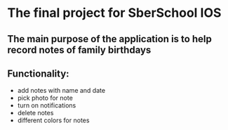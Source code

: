 # The final project for SberSchool IOS

## The main purpose of the application is to help record notes of family birthdays

## Functionality:
- add notes with name and date
- pick photo for note
- turn on notifications
- delete notes
- different colors for notes
